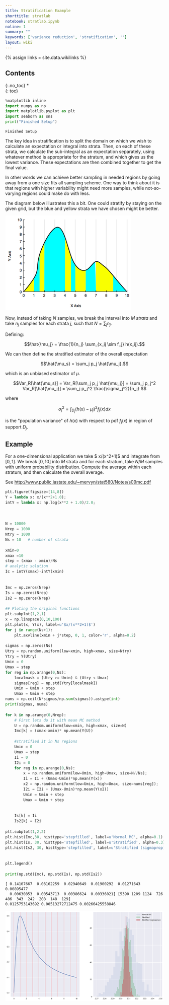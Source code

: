 ```yaml
---
title: Stratification Example
shorttitle: stratlab
notebook: stratlab.ipynb
noline: 1
summary: ""
keywords: ['variance reduction', 'stratification', '']
layout: wiki
---
```

{% assign links = site.data.wikilinks %}

## Contents
{:.no_toc}
*  
{: toc}




```python
%matplotlib inline
import numpy as np
import matplotlib.pyplot as plt
import seaborn as sns
print("Finished Setup")
```


    Finished Setup


The key idea in stratification is to split the domain on which we wish to calculate an expectation or integral into strata. Then, on each of these strata, we calculate the sub-integral as an expectation separately, using whatever method is appropriate for the stratum, and which gives us the lowest variance. These expectations are then combined together to get the final value.

In other words we can achieve better sampling in needed regions by going away from a one size fits all sampling scheme. One way to think about it is that regions with higher variability might need more samples, while not-so-varying regions could make do with less.

The diagram below illustrates this a bit. One could stratify by staying on the given grid, but the blue and yellow strata we have chosen might be better.

![](images/strat.png)



Now, instead of taking $N$ samples, we break the interval into $M$ _strata_ and take $n_j$ samples for each
strata $j$, such that $N=\sum_j n_j$.

Defining:

$$\hat{\mu_j} = \frac{1}{n_j} \sum_{x_ij \sim f_j} h(x_ij).$$

We can then define the stratified estimator of the overall expectation

$$\hat{\mu_s} = \sum_j p_j \hat{\mu_j}.$$

which is an unbiased estimator of $\mu$. 

$$Var_R[\hat{\mu_s}] =  Var_R[\sum_j p_j \hat{\mu_j}] =  \sum_j p_j^2 Var_R[\hat{\mu_j}] =  \sum_j p_j^2 \frac{\sigma_j^2}{n_j} $$

where

$$\sigma_j^2 = \int_{D_j}  (h(x) - \mu_j)^2 f_j(x) dx $$

is the "population variance" of $h(x)$ with respect to pdf $f_j(x)$ in region of support $D_j$.

## Example

For a  one-dimensional application we take $ x/(x^2+1)$ and integrate from $[0,1]$.
We break $[0,10]$ into $M$ strata and for each stratum, take $N/M$ samples
with uniform probability distribution. Compute the average within each 
stratum, and then calculate the overall average. 

See http://www.public.iastate.edu/~mervyn/stat580/Notes/s09mc.pdf



```python
plt.figure(figsize=[14,8])
Y = lambda x: x/(x**2+1.0);
intY = lambda x: np.log(x**2 + 1.0)/2.0;



N = 10000
Nrep = 1000
Ntry = 1000
Ns = 10   # number of strata 

xmin=0
xmax =10
step = (xmax - xmin)/Ns
# analytic solution 
Ic = intY(xmax)-intY(xmin)


Imc = np.zeros(Nrep)
Is = np.zeros(Nrep)
Is2 = np.zeros(Nrep)

## Ploting the original functions 
plt.subplot(1,2,1)
x = np.linspace(0,10,100)
plt.plot(x, Y(x), label=u'$x/(x**2+1)$')
for j in range(Ns+1):
    plt.axvline(xmin + j*step, 0, 1, color='r', alpha=0.2)
    
sigmas = np.zeros(Ns)
Utry = np.random.uniform(low=xmin, high=xmax, size=Ntry)
Ytry = Y(Utry)
Umin = 0 
Umax = step
for reg in np.arange(0,Ns):
    localmask = (Utry >= Umin) & (Utry < Umax)
    sigmas[reg] = np.std(Ytry[localmask])
    Umin = Umin + step
    Umax = Umin + step
nums = np.ceil(N*sigmas/np.sum(sigmas)).astype(int)
print(sigmas, nums)
    
for k in np.arange(0,Nrep):
    # First lets do it with mean MC method 
    U = np.random.uniform(low=xmin, high=xmax, size=N)
    Imc[k] = (xmax-xmin)* np.mean(Y(U))

    #stratified it in Ns regions
    Umin = 0 
    Umax = step
    Ii = 0
    I2i = 0
    for reg in np.arange(0,Ns):
        x = np.random.uniform(low=Umin, high=Umax, size=N//Ns);
        Ii = Ii + (Umax-Umin)*np.mean(Y(x))
        x2 = np.random.uniform(low=Umin, high=Umax, size=nums[reg]);
        I2i = I2i + (Umax-Umin)*np.mean(Y(x2))
        Umin = Umin + step
        Umax = Umin + step


    Is[k] = Ii
    Is2[k] = I2i

plt.subplot(1,2,2)
plt.hist(Imc,30, histtype='stepfilled', label=u'Normal MC', alpha=0.1)
plt.hist(Is, 30, histtype='stepfilled', label=u'Stratified', alpha=0.3)
plt.hist(Is2, 30, histtype='stepfilled', label=u'Stratified (sigmaprop)', alpha=0.5)


plt.legend()

print(np.std(Imc), np.std(Is), np.std(Is2))
```


    [ 0.14107667  0.03162259  0.02940649  0.01900292  0.01271643  0.00895477
      0.00630853  0.00543713  0.00386624  0.00336021] [5390 1209 1124  726  486  343  242  208  148  129]
    0.0125753143692 0.00513272712475 0.00266425558846



![png](stratlab_files/stratlab_7_1.png)

